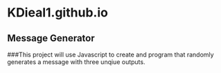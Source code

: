 # KDieal1.github.io

## Message Generator

###This project will use Javascript to create and program that randomly generates a message with three unqiue outputs.
